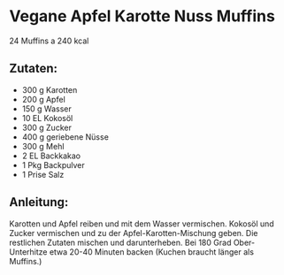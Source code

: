 Vegane Apfel Karotte Nuss Muffins
===
24 Muffins a 240 kcal

Zutaten:
---
- 300 g Karotten
- 200 g Apfel
- 150 g Wasser
- 10 EL Kokosöl
- 300 g Zucker
- 400 g geriebene Nüsse
- 300 g Mehl
- 2 EL Backkakao
- 1 Pkg Backpulver
- 1 Prise Salz

Anleitung:
---
Karotten und Apfel reiben und mit dem Wasser vermischen.
Kokosöl und Zucker vermischen und zu der Apfel-Karotten-Mischung geben.
Die restlichen Zutaten mischen und darunterheben.
Bei 180 Grad Ober- Unterhitze etwa 20-40 Minuten backen (Kuchen braucht länger als Muffins.)